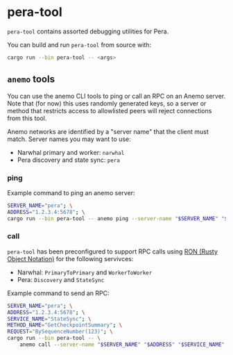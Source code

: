 # pera-tool

`pera-tool` contains assorted debugging utilities for Pera.

You can build and run `pera-tool` from source with:
```sh
cargo run --bin pera-tool -- <args>
```

## `anemo` tools

You can use the anemo CLI tools to ping or call an RPC on an Anemo server. Note that (for now) this uses randomly generated keys, so a server or method that restricts access to allowlisted peers will reject connections from this tool.

Anemo networks are identified by a "server name" that the client must match. Server names you may want to use:
- Narwhal primary and worker: `narwhal`
- Pera discovery and state sync: `pera`

### ping

Example command to ping an anemo server:

```sh
SERVER_NAME="pera"; \
ADDRESS="1.2.3.4:5678"; \
cargo run --bin pera-tool -- anemo ping --server-name "$SERVER_NAME" "$ADDRESS"
```

### call

`pera-tool` has been preconfigured to support RPC calls using [RON (Rusty Object Notation)](https://crates.io/crates/ron) for the following servivces:
- Narwhal: `PrimaryToPrimary` and `WorkerToWorker`
- Pera: `Discovery` and `StateSync`

Example command to send an RPC:

```sh
SERVER_NAME="pera"; \
ADDRESS="1.2.3.4:5678"; \
SERVICE_NAME="StateSync"; \
METHOD_NAME="GetCheckpointSummary"; \
REQUEST="BySequenceNumber(123)"; \
cargo run --bin pera-tool -- \
    anemo call --server-name "$SERVER_NAME" "$ADDRESS" "$SERVICE_NAME" "$METHOD_NAME" "$REQUEST"
```
